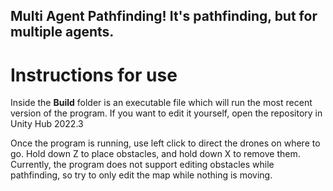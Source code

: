 ## Multi Agent Pathfinding!  It's pathfinding, but for multiple agents. ##

# Instructions for use #

Inside the **Build** folder is an executable file which will run the most recent version of the program.  If you want to edit it yourself, open the repository in Unity Hub 2022.3

Once the program is running, use left click to direct the drones on where to go.  Hold down Z to place obstacles, and hold down X to remove them.  Currently, the program does not support editing obstacles while pathfinding, so try to only edit the map while nothing is moving.

